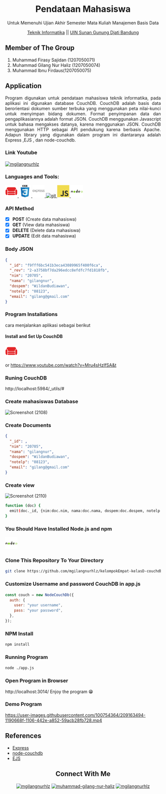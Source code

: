 <div align="center"> 
  <h1> Pendataan Mahasiswa</h1> 
  <p>Untuk Memenuhi Ujian Akhir Semester Mata Kuliah Manajemen Basis Data</p> 
  
  [Teknik Informatika](http://if.uinsgd.ac.id/) || [UIN Sunan Gunung Djati Bandung](https://uinsgd.ac.id/) 
  
</div>


## Member of The Group
1. Muhammad Firasy Sajidan (1207050071)
2. Muhammad Gilang Nur Haliz (1207050074)
3. Muhammad Ibnu Firdaus(1207050075)

## Application
<p align="justify"> Program digunakan untuk pendataan mahasiswa teknik informatika, pada aplikasi ini digunakan database CouchDB. CouchDB adalah basis data berorientasi dokumen sumber terbuka yang menggunakan peta nilai-kunci untuk menyimpan bidang dokumen. Format penyimpanan data dan pengaplikasiannya adalah format JSON. CouchDB menggunakan Javascript untuk bahasa mengakses datanya, karena menggunakan JSON. CouchDB menggunakan HTTP sebagai API pendukung karena berbasis Apache. Adapun library yang digunakan dalam program ini diantaranya adalah Express ,EJS , dan node-couchdb.</p>


### Link Youtube
<p align align="left"> <a href="" target="blank"><img align="center" src="https://raw.githubusercontent.com/rahuldkjain/github-profile-readme-generator/master/src/images/icons/Social/youtube.svg" alt="mgilangnurhlz" height="50" width="60" /></a>  </p>


<h3 align="left">Languages and Tools:</h3>
<p align="left"> <a href="https://couchdb.apache.org/" target="_blank" rel="noreferrer"> <img src="https://raw.githubusercontent.com/devicons/devicon/0d6c64dbbf311879f7d563bfc3ccf559f9ed111c/icons/couchdb/couchdb-original.svg" alt="couchdb" width="40" height="40"/> </a> <a href="https://www.w3schools.com/css/" target="_blank" rel="noreferrer"> <img src="https://raw.githubusercontent.com/devicons/devicon/master/icons/css3/css3-original-wordmark.svg" alt="css3" width="40" height="40"/> </a>  <a href="https://expressjs.com" target="_blank" rel="noreferrer"> <img src="https://raw.githubusercontent.com/devicons/devicon/master/icons/express/express-original-wordmark.svg" alt="express" width="40" height="40"/> </a> <a href="https://git-scm.com/" target="_blank" rel="noreferrer"> <img src="https://www.vectorlogo.zone/logos/git-scm/git-scm-icon.svg" alt="git" width="40" height="40"/> </a> <a href="https://developer.mozilla.org/en-US/docs/Web/JavaScript" target="_blank" rel="noreferrer"> <img src="https://raw.githubusercontent.com/devicons/devicon/master/icons/javascript/javascript-original.svg" alt="javascript" width="40" height="40"/> </a> <a href="https://nodejs.org" target="_blank" rel="noreferrer"> <img src="https://raw.githubusercontent.com/devicons/devicon/master/icons/nodejs/nodejs-original-wordmark.svg" alt="nodejs" width="40" height="40"/> </a> </p>

### API Method
- [x] **POST** (Create data mahasiswa)
- [x] **GET** (View data mahasiswa)
- [x] **DELETE** (Delete data mahasiswa)
- [x] **UPDATE** (Edit data mahasiswa)

### Body JSON
```json
{
  "_id": "f9fff6bc541b3eca43089965f400f6ca",
  "_rev": "2-a3758bf7da296edcc8efdfc7fd1818fb",
  "nim": "20705",
  "nama": "gilangnur",
  "dospem": "WildanBudiawan",
  "notelp": "08123",
  "email": "gilang@gmail.com"
}
```

### Program Installations
cara menjalankan aplikasi sebagai berikut

#### Install and Set Up CouchDB
<a href="https://couchdb.apache.org/" target="_blank" rel="noreferrer"> <img src="https://raw.githubusercontent.com/devicons/devicon/0d6c64dbbf311879f7d563bfc3ccf559f9ed111c/icons/couchdb/couchdb-original.svg" alt="couchdb" width="40" height="40"/> </a>

or https://www.youtube.com/watch?v=Mru4sHzIfSA&t

### Runing CouchDB
http://localhost:5984/_utils/#

### Create mahasiswas Database
![Screenshot (2108)](https://user-images.githubusercontent.com/100754364/208107778-62db4d7b-3d66-4ed2-835c-19ca063285f8.png)

### Create Documents
```json
{
  "_id": ,
  "nim": "20705",
  "nama": "gilangnur",
  "dospem": "WildanBudiawan",
  "notelp": "08123",
  "email": "gilang@gmail.com"
}
```

### Create view
![Screenshot (2110)](https://user-images.githubusercontent.com/100754364/208108513-0789baa1-caa7-4f45-bf78-8b72a3e3adf4.png)


```sh
function (doc) {
  emit(doc._id, {nim:doc.nim, nama:doc.nama, dospem:doc.dospem, notelp:doc.notelp, email:doc.email, rev:doc._rev});
}
```

### You Should Have Installed Node.js and npm
<a href="https://nodejs.org" target="_blank" rel="noreferrer"> <img src="https://raw.githubusercontent.com/devicons/devicon/master/icons/nodejs/nodejs-original-wordmark.svg" alt="nodejs" width="40" height="40"/> </a>

### Clone This Repository To Your Directory
```sh
git clone https://github.com/mgilangnurhlz/kelompokEmpat-kelasD-couchdb.git
```
### Customize Username and password CouchDB in app.js
```js
const couch = new NodeCouchDb({
  auth: {
    user: "your username",
    pass: "your password",
  },
});
```

### NPM Install
```sh
npm install
```

### Running Program
```sh
node ./app.js
```

### Open Program in Browser
http://localhost:3014/
Enjoy the program :grin:

### Demo Program
https://user-images.githubusercontent.com/100754364/209163494-1190668f-1106-442e-a852-59acb28fb728.mp4

## References
* [Express](https://expressjs.com/en/4x/api.html#express)
* [node-couchdb](https://www.npmjs.com/package/node-couchdb)
* [EJS](https://ejs.co/#docs)

<h2 align= "center">Connect With Me</h2>
<p align="center">
<a href="https://twitter.com/mgilangnurhlz" target="blank"><img align="center" src="https://raw.githubusercontent.com/rahuldkjain/github-profile-readme-generator/master/src/images/icons/Social/twitter.svg" alt="mgilangnurhlz" height="30" width="40" /></a>
<a href="https://www.linkedin.com/in/muhammad-gilang-nur-haliz-33bb69254/" target="blank"><img align="center" src="https://raw.githubusercontent.com/rahuldkjain/github-profile-readme-generator/master/src/images/icons/Social/linked-in-alt.svg" alt="muhammad-gilang-nur-haliz" height="30" width="40" /></a>
<a href="https://instagram.com/mgilangnurhlz" target="blank"><img align="center" src="https://raw.githubusercontent.com/rahuldkjain/github-profile-readme-generator/master/src/images/icons/Social/instagram.svg" alt="mgilangnurhlz" height="30" width="40" /></a>
</p>


